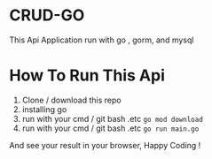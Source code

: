 # CRUD-GO
This Api Application run with go , gorm, and mysql

# How To Run This Api
 1. Clone / download this repo
 2. installing go 
 3. run with your cmd / git bash .etc `go mod download`
 4. run with your cmd / git bash .etc `go run main.go`
 
 And see your result in your browser, Happy Coding !
